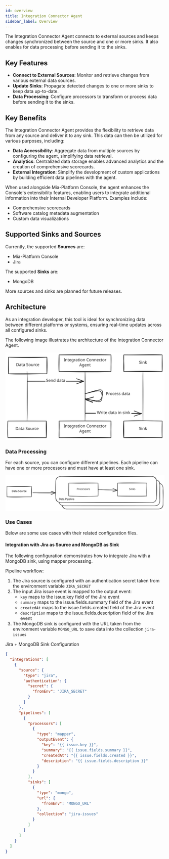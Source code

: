 ```yaml
---
id: overview
title: Integration Connector Agent
sidebar_label: Overview
---
```




The Integration Connector Agent connects to external sources and keeps changes
synchronized between the source and one or more sinks. It also enables for data
processing before sending it to the sinks.

## Key Features

- **Connect to External Sources**: Monitor and retrieve changes from various external data sources.
- **Update Sinks**: Propagate detected changes to one or more sinks to keep data up-to-date.
- **Data Processing**: Configure processors to transform or process data before sending it to the sinks.

## Key Benefits

The Integration Connector Agent provides the flexibility to retrieve data from any source and deliver it to any sink.
This data can then be utilized for various purposes, including:

- **Data Accessibility**: Aggregate data from multiple sources by configuring the agent, simplifying data retrieval.
- **Analytics**: Centralized data storage enables advanced analytics and the creation of comprehensive scorecards.
- **External Integration**: Simplify the development of custom applications by building efficient data pipelines with the agent.

When used alongside Mia-Platform Console, the agent enhances the Console's extensibility features,
enabling users to integrate additional information into their Internal Developer Platform.
Examples include:

- Comprehensive scorecards
- Software catalog metadata augmentation
- Custom data visualizations

## Supported Sinks and Sources

Currently, the supported **Sources** are:

- Mia-Platform Console
- Jira

The supported **Sinks** are:

- MongoDB

More sources and sinks are planned for future releases.

## Architecture

As an integration developer, this tool is ideal for synchronizing data between different platforms or systems, ensuring
real-time updates across all configured sinks.

The following image illustrates the architecture of the Integration Connector Agent.

![architecture](./img/architecture.excalidraw.svg)

### Data Processing

For each source, you can configure different pipelines. Each pipeline can have one or more
processors and must have at least one sink.

![data-processing](./img/data-processing.excalidraw.svg)

### Use Cases

Below are some use cases with their related configuration files.

#### Integration with Jira as Source and MongoDB as Sink

The following configuration demonstrates how to integrate Jira with a MongoDB sink, using mapper processing.

Pipeline workflow:

1. The Jira source is configured with an authentication secret taken from the environment variable `JIRA_SECRET`
1. The input Jira issue event is mapped to the output event:
   - `key` maps to the issue.key field of the Jira event
   - `summary` maps to the issue.fields.summary field of the Jira event
   - `createdAt` maps to the issue.fields.created field of the Jira event
   - `description` maps to the issue.fields.description field of the Jira event
1. The MongoDB sink is configured with the URL taken from the environment variable `MONGO_URL`
   to save data into the collection `jira-issues`


Jira + MongoDB Sink Configuration

```json
{
  "integrations": [
    {
      "source": {
        "type": "jira",
        "authentication": {
          "secret": {
            "fromEnv": "JIRA_SECRET"
          }
        }
      },
      "pipelines": [
        {
          "processors": [
            {
              "type": "mapper",
              "outputEvent": {
                "key": "{{ issue.key }}",
                "summary": "{{ issue.fields.summary }}",
                "createdAt": "{{ issue.fields.created }}",
                "description": "{{ issue.fields.description }}"
              }
            }
          ],
          "sinks": [
            {
              "type": "mongo",
              "url": {
                "fromEnv": "MONGO_URL"
              },
              "collection": "jira-issues"
            }
          ]
        }
      ]
    }
  ]
}
```


